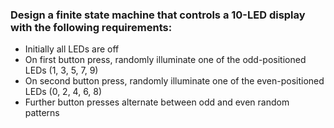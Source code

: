 ### Design a finite state machine that controls a 10-LED display with the following requirements:

- Initially all LEDs are off
- On first button press, randomly illuminate one of the odd-positioned LEDs (1, 3, 5, 7, 9)
- On second button press, randomly illuminate one of the even-positioned LEDs (0, 2, 4, 6, 8)
- Further button presses alternate between odd and even random patterns
